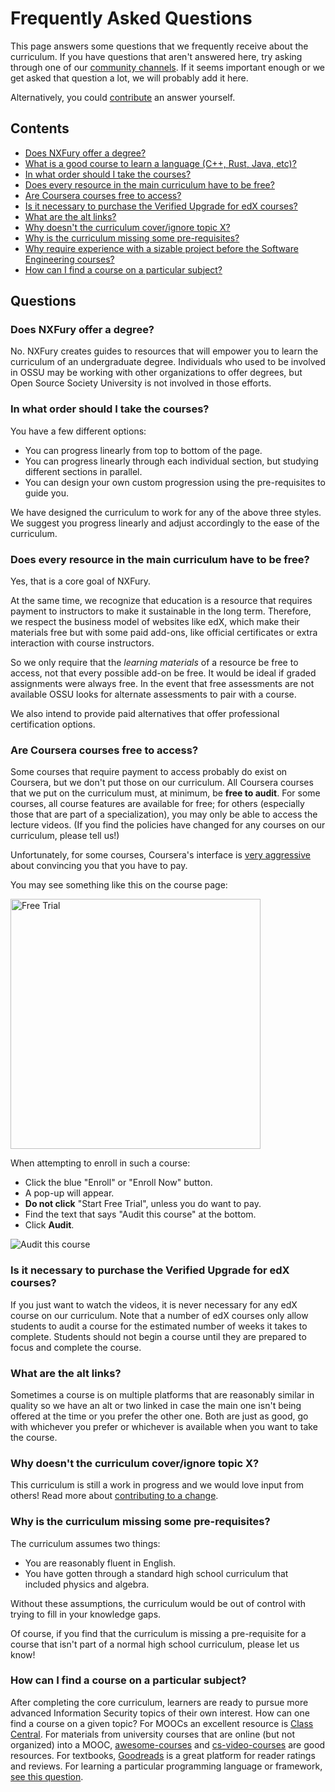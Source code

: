 # Frequently Asked Questions

This page answers some questions that we frequently receive about the curriculum.
If you have questions that aren't answered here, try asking through one of our [community channels](README.md#community).
If it seems important enough or we get asked that question a lot, we will probably add it here.

Alternatively, you could [contribute](#CONTRIBUTING.md) an answer yourself.

## Contents

- [Does NXFury offer a degree?](#does-nxfury-offer-a-degree)
- [What is a good course to learn a language (C++, Rust, Java, etc)?](#what-is-a-good-course-to-learn-a-particular-language)
- [In what order should I take the courses?](#in-what-order-should-i-take-the-courses)
- [Does every resource in the main curriculum have to be free?](#does-every-resource-in-the-main-curriculum-have-to-be-free)
- [Are Coursera courses free to access?](#are-coursera-courses-free-to-access)
- [Is it necessary to purchase the Verified Upgrade for edX courses?](#is-it-necessary-to-purchase-the-verified-upgrade-for-edx-courses)
- [What are the alt links?](#what-are-the-alt-links)
- [Why doesn't the curriculum cover/ignore topic X?](#why-doesnt-the-curriculum-coverignore-topic-x)
- [Why is the curriculum missing some pre-requisites?](#why-is-the-curriculum-missing-some-pre-requisites)
- [Why require experience with a sizable project before the Software Engineering courses?](#why-require-experience-with-a-sizable-project-before-the-Software-Engineering-courses)
- [How can I find a course on a particular subject?](#how-can-I-find-a-course-on-a-particular-subject)

## Questions

### Does NXFury offer a degree?
No. NXFury creates guides to resources that will empower you to learn the curriculum of an undergraduate degree. Individuals who used to be involved in OSSU may be working with other organizations to offer degrees, but Open Source Society University is not involved in those efforts.

### In what order should I take the courses?

You have a few different options:
- You can progress linearly from top to bottom of the page.
- You can progress linearly through each individual section, but studying different sections in parallel.
- You can design your own custom progression using the pre-requisites to guide you.

We have designed the curriculum to work for any of the above three styles. We suggest you progress linearly and adjust accordingly to the ease of the curriculum.

### Does every resource in the main curriculum have to be free?

Yes, that is a core goal of NXFury.

At the same time, we recognize that education is a resource that requires payment to instructors to make it sustainable in the long term.
Therefore, we respect the business model of websites like edX, which make their materials free but with some paid add-ons, like official certificates or extra interaction with course instructors.

So we only require that the *learning materials* of a resource be free to access, not that every possible add-on be free.
It would be ideal if graded assignments were always free. In the event that free assessments are not available OSSU looks for alternate assessments to pair with a course.

We also intend to provide paid alternatives that offer professional certification options.

### Are Coursera courses free to access?

Some courses that require payment to access probably do exist on Coursera, but we don't put those on our curriculum.
All Coursera courses that we put on the curriculum must, at minimum, be **free to audit**.
For some courses, all course features are available for free;
for others (especially those that are part of a specialization), you may only be able to access the lecture videos.
(If you find the policies have changed for any courses on our curriculum, please tell us!)

Unfortunately, for some courses, Coursera's interface is [very aggressive](https://darkpatterns.org/) about convincing you that you have to pay.

You may see something like this on the course page:

<img src="http://i.imgur.com/MxOcYZv.png" alt="Free Trial" style="width: 400px;"/>

When attempting to enroll in such a course:
- Click the blue "Enroll" or "Enroll Now" button.
- A pop-up will appear.
- **Do not click** "Start Free Trial", unless you do want to pay.
- Find the text that says "Audit this course" at the bottom.
- Click **Audit**.

![Audit this course](https://user-images.githubusercontent.com/3349406/27321369-95ca12e6-55cc-11e7-9b5c-f8fedd8fd643.png)

### Is it necessary to purchase the Verified Upgrade for edX courses?

If you just want to watch the videos, it is never necessary for any edX course on our curriculum. Note that a number of edX courses only allow students to audit a course for the estimated number of weeks it takes to complete. Students should not begin a course until they are prepared to focus and complete the course.

### What are the alt links?

Sometimes a course is on multiple platforms that are reasonably similar in quality so we have an alt or two linked in case the main one isn't being offered at the time or you prefer the other one. Both are just as good, go with whichever you prefer or whichever is available when you want to take the course.

### Why doesn't the curriculum cover/ignore topic X?

This curriculum is still a work in progress and we would love input from others! Read more about [contributing to a change](CONTRIBUTING.md).

### Why is the curriculum missing some pre-requisites?

The curriculum assumes two things:
- You are reasonably fluent in English.
- You have gotten through a standard high school curriculum that included physics and algebra.

Without these assumptions, the curriculum would be out of control with trying to fill in your knowledge gaps.

Of course, if you find that the curriculum is missing a pre-requisite for a course that isn't part of a normal high school curriculum, please let us know!

### How can I find a course on a particular subject?
After completing the core curriculum, learners are ready to pursue more advanced Information Security
topics of their own interest. How can one find a course on a given topic?
For MOOCs an excellent resource is [Class Central](https://www.classcentral.com/).
For materials from university courses that are online (but not organized)
into a MOOC, [awesome-courses](https://github.com/prakhar1989/awesome-courses) and
[cs-video-courses](https://github.com/Developer-Y/cs-video-courses)
are good resources. For textbooks, [Goodreads](https://www.goodreads.com/genres/computer-science)
is a great platform for reader ratings and reviews.
For learning a particular programming language or framework,
[see this question](#what-is-a-good-course-to-learn-a-particular-language).
